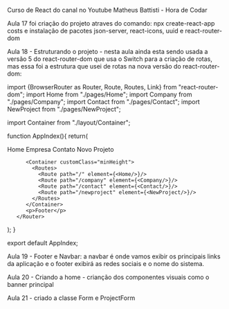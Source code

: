 Curso de React do canal no Youtube Matheus Battisti - Hora de Codar

Aula 17 foi criação do projeto atraves do comando: npx create-react-app costs
e instalação de pacotes json-server, react-icons, uuid e react-router-dom

Aula 18 - Estruturando o projeto - nesta aula ainda esta sendo usada a versão 5 do
react-router-dom que usa o Switch para a criação de rotas, mas essa foi a estrutura que usei
de rotas na nova versão do react-router-dom:

import {BrowserRouter as Router, Route, Routes, Link} from "react-router-dom";
import Home from "./pages/Home";
import Company from "./pages/Company";
import Contact from "./pages/Contact";
import NewProject from "./pages/NewProject";

import Container from "./layout/Container";

function AppIndex(){
   return(
       <Router>
          <div>
              <Link to="/">Home</Link>
              <Link to="/company">Empresa</Link>
              <Link to="/contact">Contato</Link>
              <Link to="/newproject">Novo Projeto</Link>
          </div>
          
          <Container customClass="minHeight">  
            <Routes>
              <Route path="/" element={<Home/>}/>
              <Route path="/company" element={<Company/>}/>
              <Route path="/contact" element={<Contact/>}/>
              <Route path="/newproject" element={<NewProject/>}/>
            </Routes>
          </Container>
          <p>Footer</p> 
       </Router>
       
   );
}

export default AppIndex;

Aula 19 - Footer e Navbar: a navbar é onde vamos exibir os principais links da aplicação
e o footer exibirá as redes sociais e o nome do sistema.

Aula 20 - Criando a home - crianção dos componentes visuais como o banner principal

Aula 21 - criado a classe Form e ProjectForm

